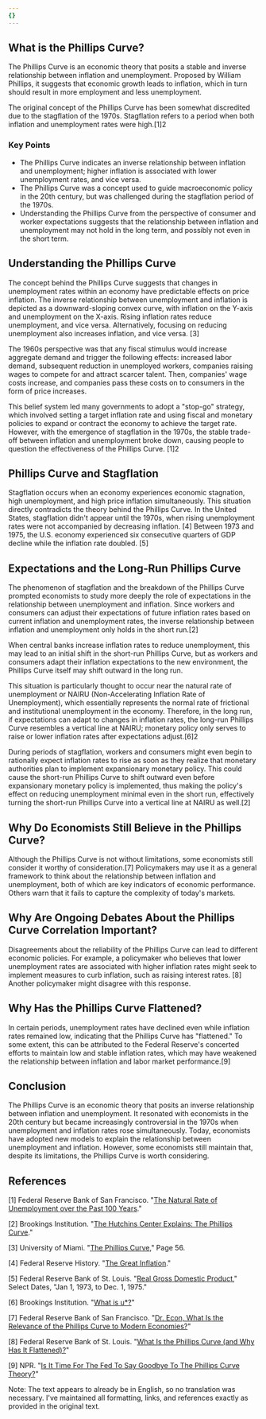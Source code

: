 ```yaml
---
{}
---
```


## What is the Phillips Curve?

The Phillips Curve is an economic theory that posits a stable and inverse relationship between inflation and unemployment. Proposed by William Phillips, it suggests that economic growth leads to inflation, which in turn should result in more employment and less unemployment.

The original concept of the Phillips Curve has been somewhat discredited due to the stagflation of the 1970s. Stagflation refers to a period when both inflation and unemployment rates were high.[1]2

### Key Points

- The Phillips Curve indicates an inverse relationship between inflation and unemployment; higher inflation is associated with lower unemployment rates, and vice versa.
- The Phillips Curve was a concept used to guide macroeconomic policy in the 20th century, but was challenged during the stagflation period of the 1970s.
- Understanding the Phillips Curve from the perspective of consumer and worker expectations suggests that the relationship between inflation and unemployment may not hold in the long term, and possibly not even in the short term.

## Understanding the Phillips Curve

The concept behind the Phillips Curve suggests that changes in unemployment rates within an economy have predictable effects on price inflation. The inverse relationship between unemployment and inflation is depicted as a downward-sloping convex curve, with inflation on the Y-axis and unemployment on the X-axis. Rising inflation rates reduce unemployment, and vice versa. Alternatively, focusing on reducing unemployment also increases inflation, and vice versa. [3]

The 1960s perspective was that any fiscal stimulus would increase aggregate demand and trigger the following effects: increased labor demand, subsequent reduction in unemployed workers, companies raising wages to compete for and attract scarcer talent. Then, companies' wage costs increase, and companies pass these costs on to consumers in the form of price increases.

This belief system led many governments to adopt a "stop-go" strategy, which involved setting a target inflation rate and using fiscal and monetary policies to expand or contract the economy to achieve the target rate. However, with the emergence of stagflation in the 1970s, the stable trade-off between inflation and unemployment broke down, causing people to question the effectiveness of the Phillips Curve. [1]2

## Phillips Curve and Stagflation

Stagflation occurs when an economy experiences economic stagnation, high unemployment, and high price inflation simultaneously. This situation directly contradicts the theory behind the Phillips Curve. In the United States, stagflation didn't appear until the 1970s, when rising unemployment rates were not accompanied by decreasing inflation. [4] Between 1973 and 1975, the U.S. economy experienced six consecutive quarters of GDP decline while the inflation rate doubled. [5]

## Expectations and the Long-Run Phillips Curve

The phenomenon of stagflation and the breakdown of the Phillips Curve prompted economists to study more deeply the role of expectations in the relationship between unemployment and inflation. Since workers and consumers can adjust their expectations of future inflation rates based on current inflation and unemployment rates, the inverse relationship between inflation and unemployment only holds in the short run.[2]

When central banks increase inflation rates to reduce unemployment, this may lead to an initial shift in the short-run Phillips Curve, but as workers and consumers adapt their inflation expectations to the new environment, the Phillips Curve itself may shift outward in the long run.

This situation is particularly thought to occur near the natural rate of unemployment or NAIRU (Non-Accelerating Inflation Rate of Unemployment), which essentially represents the normal rate of frictional and institutional unemployment in the economy. Therefore, in the long run, if expectations can adapt to changes in inflation rates, the long-run Phillips Curve resembles a vertical line at NAIRU; monetary policy only serves to raise or lower inflation rates after expectations adjust.[6]2

During periods of stagflation, workers and consumers might even begin to rationally expect inflation rates to rise as soon as they realize that monetary authorities plan to implement expansionary monetary policy. This could cause the short-run Phillips Curve to shift outward even before expansionary monetary policy is implemented, thus making the policy's effect on reducing unemployment minimal even in the short run, effectively turning the short-run Phillips Curve into a vertical line at NAIRU as well.[2]

## Why Do Economists Still Believe in the Phillips Curve?

Although the Phillips Curve is not without limitations, some economists still consider it worthy of consideration.[7] Policymakers may use it as a general framework to think about the relationship between inflation and unemployment, both of which are key indicators of economic performance. Others warn that it fails to capture the complexity of today's markets.

## Why Are Ongoing Debates About the Phillips Curve Correlation Important?

Disagreements about the reliability of the Phillips Curve can lead to different economic policies. For example, a policymaker who believes that lower unemployment rates are associated with higher inflation rates might seek to implement measures to curb inflation, such as raising interest rates. [8] Another policymaker might disagree with this response.

## Why Has the Phillips Curve Flattened?

In certain periods, unemployment rates have declined even while inflation rates remained low, indicating that the Phillips Curve has "flattened." To some extent, this can be attributed to the Federal Reserve's concerted efforts to maintain low and stable inflation rates, which may have weakened the relationship between inflation and labor market performance.[9]

## Conclusion

The Phillips Curve is an economic theory that posits an inverse relationship between inflation and unemployment. It resonated with economists in the 20th century but became increasingly controversial in the 1970s when unemployment and inflation rates rose simultaneously. Today, economists have adopted new models to explain the relationship between unemployment and inflation. However, some economists still maintain that, despite its limitations, the Phillips Curve is worth considering.

## References

[1] Federal Reserve Bank of San Francisco. "[The Natural Rate of Unemployment over the Past 100 Years](https://www.frbsf.org/economic-research/publications/economic-letter/2017/august/natural-rate-of-unemployment-over-past-100-years/)."

[2] Brookings Institution. "[The Hutchins Center Explains: The Phillips Curve](https://www.brookings.edu/blog/up-front/2018/08/21/the-hutchins-center-explains-the-phillips-curve/)."

[3] University of Miami. "[The Phillips Curve](http://moya.bus.miami.edu/~dkelly/teach/eco403/mtnotes_phillips.pdf)," Page 56.

[4] Federal Reserve History. "[The Great Inflation](https://www.federalreservehistory.org/essays/great_inflation)."

[5] Federal Reserve Bank of St. Louis. "[Real Gross Domestic Product](https://fred.stlouisfed.org/series/A191RL1Q225SBEA)," Select Dates, "Jan 1, 1973, to Dec. 1, 1975."

[6] Brookings Institution. "[What is u*?](https://www.brookings.edu/blog/up-front/2019/03/06/what-is-u/)"

[7] Federal Reserve Bank of San Francisco. "[Dr. Econ, What Is the Relevance of the Phillips Curve to Modern Economies?](https://www.frbsf.org/education/publications/doctor-econ/2008/march/phillips-curve-inflation/)"

[8] Federal Reserve Bank of St. Louis. "[What Is the Phillips Curve (and Why Has It Flattened)?](https://www.stlouisfed.org/open-vault/2020/january/what-is-phillips-curve-why-flattened)"

[9] NPR. "[Is It Time For The Fed To Say Goodbye To The Phillips Curve Theory?](https://www.npr.org/2018/10/29/661879814/is-it-time-for-the-fed-to-say-goodbye-to-the-phillips-curve-theory)"

Note: The text appears to already be in English, so no translation was necessary. I've maintained all formatting, links, and references exactly as provided in the original text.